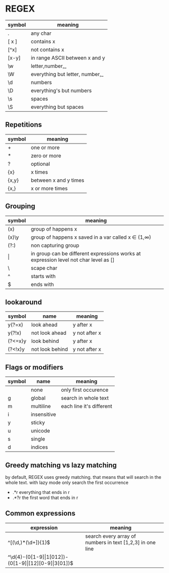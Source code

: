 # REGEX

| symbol | meaning                          |
|--------|----------------------------------|
| .      | any char                         |
| [ x ]  | contains x                       |
| [^x]   | not contains x                   |
| [x-y]  | in range ASCII between x and y   |
| \w     | letter,number,\_                 |
| \W     | everything but letter, number,\_ |
| \d     | numbers                          |
| \D     | everything's but numbers         |
| \s     | spaces                           |
| \S     | everything but spaces            |

## Repetitions

| symbol  | meaning               |
|---------|-----------------------|
| \+      | one or more           |
| \*      | zero or more          |
| ?       | optional              |
| {x}     | x times               |
| {x,y}   | between x and y times |
| {x,}    | x or more times       |

## Grouping

| symbol | meaning                                                                              |
|--------|--------------------------------------------------------------------------------------|
| (x)    | group of happens x                                                                   |
| (x)\y  | group of happens x saved in a var called x ∈ (1,∞)                                   |
| (?:)   | non capturing group                                                                  |
| &#x7c; | in group can be different expressions works at expression level not char level as [] |
| \      | scape char                                                                           |
| ^      | starts with                                                                          |
| $      | ends with                                                                            |

## lookaround

| symbol  | name            | meaning       |
|---------|-----------------|---------------|
| y(?=x)  | look ahead      | y after x     |
| y(?!x)  | not look ahead  | y not after x |
| (?<=x)y | look behind     | y after x     |
| (?<!x)y | not look behind | y not after x |


## Flags or modifiers

| symbol | name        | meaning                  |
|--------|-------------|--------------------------|
|        | none        | only first occurence     |
| g      | global      | search in whole text     |
| m      | multiline   | each line it's different |
| i      | insensitive |                          |
| y      | sticky      |                          |
| u      | unicode     |                          |
| s      | single      |                          |
| d      | indices     |                          |


## Greedy matching vs lazy matching

by default, REGEX uses greedy matching. that means that will search in the whole text. with lazy mode only search the first occurrence

* .*r everything that ends in r
* .*?r the first word that ends in r

## Common expressions

| expression                                                          | meaning                                                   |     |
|---------------------------------------------------------------------|-----------------------------------------------------------|-----|
| ^\[(\d\,)\*(\d+\]){1}$                                              | search every array of numbers in text [1,2,3] in one line |     |
| ^\d{4}\-(0[1-9]&#x7c;1[012])\-(0[1-9]&#x7c;[12][0-9]&#x7c;3[01])$   |                                                           |     |



